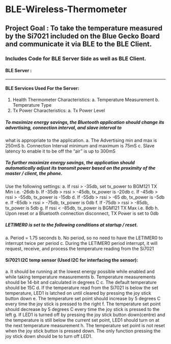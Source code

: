 # BLE-Wireless-Thermometer
## Project Goal : To take the temperature measured by the Si7021 included on the Blue Gecko Board and communicate it via BLE to the BLE Client. 

### Includes Code for BLE Server Side as well as BLE Client. 

#### BLE Server :
----------------------------------------------------------------------------------------------------------------------------
#### BLE Services Used For the Server:

1. Health Thermometer 
   Characteristics:
    a. Temperature Measurement
    b. Temperature Type
2. Tx Power
  Characteristics:
    a. Tx Power Level
    
##### To maximize energy savings, the Bluetooth application should change its advertising, connection interval, and slave interval to
what is appropriate to the application.
a. The Advertising min and max is 250mS
b. Connection Interval minimum and maximum is 75mS
c. Slave latency to enable it to be off the “air” is up to 300mS

##### To further maximize energy savings, the application should automatically adjust its transmit power based on the proximity of the master / client, the phone. 
Use the following settings:
a. If rssi > -35db, set tx_power to BGM121 TX Min i.e. -26db
b. If -35db > rssi > -45db, tx_power is -20db
c. If -45db > rssi > -55db, tx_power is -15db
d. If -55db > rssi > -65 db, tx_power is -5db
e. If -65db > rssi > -75db, tx_power is 0db
f. If -75db > rssi > -85db, tx_power is 5db
g. If rssi < -85db, tx_power is BGM121 TX Max i.e. 8db
h. Upon reset or a Bluetooth connection disconnect, TX Power is set to 0db

##### LETIMER0 is set to the following conditions at startup / reset.
a. Period = 1.75 seconds 
b. No period, so no need to have the LETIMER0 to interrupt twice per period 
c. During the LETIMER0 period interrupt, it will request, receive, and process the temperature reading from the Si7021

#### Si7021 I2C temp sensor (Used I2C for interfacing the sensor):
a. It should be running at the lowest energy possible while enabled and while taking temperature measurements
b. Temperature measurements should be 14-bit and calculated in degrees C
c. The default temperature should be 15C
d. If the temperature read from the Si7021 is below the set temperature, LED1 is latched on until cleared by pressing the joy stick button down
e. The temperature set point should increase by 5 degrees C every time the joy stick is pressed to the right
f. The temperature set point should decrease by 5 degrees C every time the joy stick is pressed to the left
g. If LED1 is turned off by pressing the joy stick button down(centre) and the temperature is still below the current set point, LED1 should turn on at the next temperature measurement
h. The temperature set point is not reset when the joy stick button is pressed down. The only function pressing the joy stick down should be to turn off LED1.
